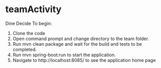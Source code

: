 # teamActivity
Dine Decide
To begin:
1. Clone the code
2. Open command prompt and change directory to the team folder.
3. Run mvn clean package and wait for the build and tests to be completed.
4. Run mvn spring-boot:run to start the application.
5. Navigate to http://localhost:8085/ to see the application home page


